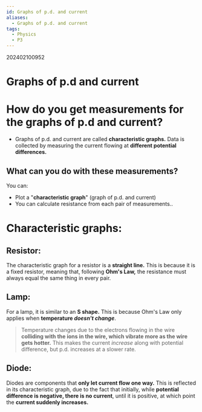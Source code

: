 ```yaml
---
id: Graphs of p.d. and current
aliases:
  - Graphs of p.d. and current
tags:
  - Physics
  - P3
---
```

202402100952
# Graphs of p.d and current

# How do you get measurements for the **graphs of p.d and current?**

- Graphs of p.d. and current are called **characteristic graphs.** Data is collected by measuring the current flowing at **different potential differences.** 

##  What can you do with these measurements?

You can:

- Plot a "**characteristic graph**" (graph of p.d. and current)
- You can calculate resistance from each pair of measurements..

# **Characteristic graphs:** 

## Resistor:

The characteristic graph for a resistor is a **straight line.** This is because it is a fixed resistor, meaning that, following **Ohm's Law,** the resistance must always equal the same thing in every pair.

## Lamp:

For a lamp, it is similar to an **S shape.** This is because Ohm's Law only applies when **temperature *doesn't change***.

> Temperature changes due to the electrons flowing in the wire **colliding with the ions in the wire, which vibrate more as the wire gets hotter.**
> This makes the current *increase* along with potential difference, but p.d. increases at a slower rate.

## Diode:

Diodes are components that **only let current flow one way.** This is reflected in its characteristic graph, due to the fact that initially, while **potential difference is negative, there is no current**, until it is positive, at which point the **current suddenly increases.**
